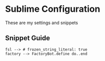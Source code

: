 # Sublime Configuration

These are my settings and snippets

## Snippet Guide

```
fsl --> # frozen_string_literal: true
factory --> FactoryBot.define do..end
```

